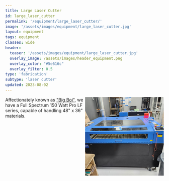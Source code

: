 ```yaml
---
title: Large Laser Cutter
id: large_laser_cutter
permalink: '/equipment/large_laser_cutter/'
image: '/assets/images/equipment/large_laser_cutter.jpg'
layout: equipment
tags: equipment
classes: wide
header:
  teaser: '/assets/images/equipment/large_laser_cutter.jpg'
  overlay_image: /assets/images/header_equipment.png
  overlay_color: "#5e616c"
  overlay_filter: 0.5
type: 'fabrication'
subtype: 'laser cutter'
updated: 2023-08-02
---
```

<img align="right" width="250" height="250" src="/assets/images/equipment/large_laser_cutter.jpg">

Affectionately known as ["Big Boi"](https://rtfm.synshop.org/users/Equipment/Big%20Boi%20Laser%20Cutter/), we have a Full Spectrum 150 Watt Pro LF series, capable of handling 48" x 36" materials.